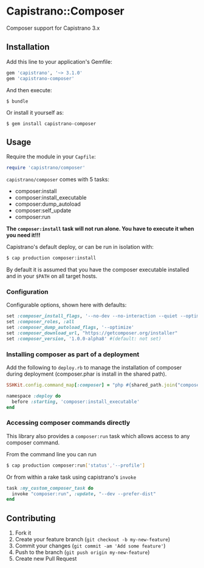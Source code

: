 # Capistrano::Composer

Composer support for Capistrano 3.x

## Installation

Add this line to your application's Gemfile:

```ruby
gem 'capistrano', '~> 3.1.0'
gem 'capistrano-composer'
```

And then execute:

    $ bundle

Or install it yourself as:

    $ gem install capistrano-composer

## Usage

Require the module in your `Capfile`:

```ruby
require 'capistrano/composer'
```

`capistrano/composer` comes with 5 tasks:

* composer:install
* composer:install_executable
* composer:dump_autoload
* composer:self_update
* composer:run

**The `composer:install` task will not run alone. You have to execute it when you need it!!!**

Capistrano's default deploy, or can be run in isolation with:

```bash
$ cap production composer:install
```

By default it is assumed that you have the composer executable installed and in your
`$PATH` on all target hosts.

### Configuration

Configurable options, shown here with defaults:

```ruby
set :composer_install_flags, '--no-dev --no-interaction --quiet --optimize-autoloader'
set :composer_roles, :all
set :composer_dump_autoload_flags, '--optimize'
set :composer_download_url, "https://getcomposer.org/installer"
set :composer_version, '1.0.0-alpha8' #(default: not set)
```

### Installing composer as part of a deployment

Add the following to `deploy.rb` to manage the installation of composer during
deployment (composer.phar is install in the shared path).

```ruby
SSHKit.config.command_map[:composer] = "php #{shared_path.join("composer.phar")}"

namespace :deploy do
  before :starting, 'composer:install_executable'
end
```

### Accessing composer commands directly

This library also provides a `composer:run` task which allows access to any
composer command.

From the command line you can run

```bash
$ cap production composer:run['status','--profile']
```

Or from within a rake task using capistrano's `invoke`

```ruby
task :my_custom_composer_task do
  invoke "composer:run", :update, "--dev --prefer-dist"
end
```


## Contributing

1. Fork it
2. Create your feature branch (`git checkout -b my-new-feature`)
3. Commit your changes (`git commit -am 'Add some feature'`)
4. Push to the branch (`git push origin my-new-feature`)
5. Create new Pull Request
